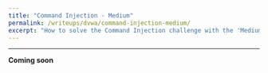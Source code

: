 ```yaml
---
title: "Command Injection - Medium"
permalink: /writeups/dvwa/command-injection-medium/
excerpt: "How to solve the Command Injection challenge with the 'Medium' setting."
---
```


---
**Coming soon**